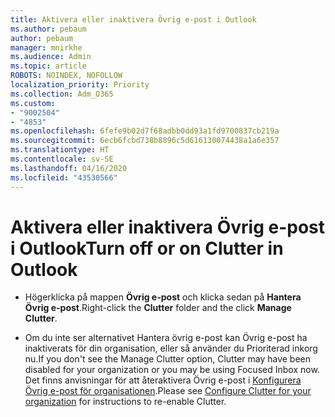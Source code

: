 ```yaml
---
title: Aktivera eller inaktivera Övrig e-post i Outlook
ms.author: pebaum
author: pebaum
manager: mnirkhe
ms.audience: Admin
ms.topic: article
ROBOTS: NOINDEX, NOFOLLOW
localization_priority: Priority
ms.collection: Adm_O365
ms.custom:
- "9002504"
- "4853"
ms.openlocfilehash: 6fefe9b02d7f68adbb0dd93a1fd9700837cb219a
ms.sourcegitcommit: 6ecb6fcbd738b8896c5d616130074438a1a6e357
ms.translationtype: HT
ms.contentlocale: sv-SE
ms.lasthandoff: 04/16/2020
ms.locfileid: "43530566"
---
```

# <a name="turn-off-or-on-clutter-in-outlook"></a><span data-ttu-id="d8892-102">Aktivera eller inaktivera Övrig e-post i Outlook</span><span class="sxs-lookup"><span data-stu-id="d8892-102">Turn off or on Clutter in Outlook</span></span>

- <span data-ttu-id="d8892-103">Högerklicka på mappen **Övrig e-post** och klicka sedan på **Hantera Övrig e-post**.</span><span class="sxs-lookup"><span data-stu-id="d8892-103">Right-click the **Clutter** folder and the click **Manage Clutter**.</span></span> 

- <span data-ttu-id="d8892-104">Om du inte ser alternativet Hantera övrig e-post kan Övrig e-post ha inaktiverats för din organisation, eller så använder du Prioriterad inkorg nu.</span><span class="sxs-lookup"><span data-stu-id="d8892-104">If you don't see the Manage Clutter option, Clutter may have been disabled for your organization or you may be using Focused Inbox now.</span></span> <span data-ttu-id="d8892-105">Det finns anvisningar för att återaktivera Övrig e-post i [Konfigurera Övrig e-post för organisationen](https://support.office.com/article/832276bd-d024-47b6-a80a-a6b884907a5b?wt.mc_id=SCL_a9c72a77-1bc4-40e6-ba6d-103c1d1aba4c_AdmHlp).</span><span class="sxs-lookup"><span data-stu-id="d8892-105">Please see [Configure Clutter for your organization](https://support.office.com/article/832276bd-d024-47b6-a80a-a6b884907a5b?wt.mc_id=SCL_a9c72a77-1bc4-40e6-ba6d-103c1d1aba4c_AdmHlp) for instructions to re-enable Clutter.</span></span>
